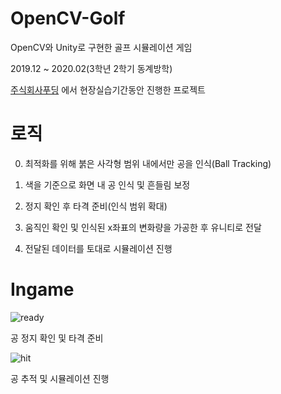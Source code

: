 # OpenCV-Golf
OpenCV와 Unity로 구현한 골프 시뮬레이션 게임

2019.12 ~ 2020.02(3학년 2학기 동계방학)

[주식회사푸딩](https://www.vpudding.com/about) 에서 현장실습기간동안 진행한 프로젝트

# 로직
0. 최적화를 위해 붉은 사각형 범위 내에서만 공을 인식(Ball Tracking)

1. 색을 기준으로 화면 내 공 인식 및 흔들림 보정

2. 정지 확인 후 타격 준비(인식 범위 확대)

3. 움직인 확인 및 인식된 x좌표의 변화량을 가공한 후 유니티로 전달

4. 전달된 데이터를 토대로 시뮬레이션 진행

# Ingame

![ready](https://user-images.githubusercontent.com/24224903/79639344-4f2bce00-81c6-11ea-93de-96e339f0ba7b.gif)

공 정지 확인 및 타격 준비

![hit](https://user-images.githubusercontent.com/24224903/79639347-5652dc00-81c6-11ea-83d5-f8171ca1a648.gif)

공 추적 및 시뮬레이션 진행
